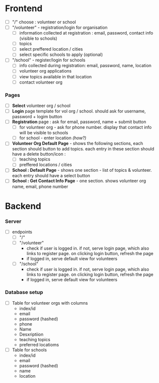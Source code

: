 # Frontend

- [ ] "/" choose : volunteer or school
- [ ] "/volunteer" - registration/login for organisation
    - [ ] information collected at registration : email, password, contact info (visible to schools)
    - [ ] topics
    - [ ] select preffered location / cities
    - [ ] select specific schools to apply (optional)
- [ ] "/school" - register/login for schools
    - [ ] info collected during registration: email, password, name, location
    - [ ] volunteer org applications
    - [ ] view topics available in that location
    - [ ] contact volunteer org

### Pages

- [ ] **Select** volunteer org / school
- [ ] **Login** page template for vol org / school. should ask for username, password + logim button
- [ ] **Registration** page : ask for email, password, name + submit button
    - [ ] for volunteer org - ask for phone number. display that contact info will be visible to schools
    - [ ] for school - enter location *(how?)*
 - [ ] **Volunteer Org Default Page** - shows the following sections, each section should button to add topics. each entry in these section should have a delete button/icon :
    - [ ]  teaching topics
    - [ ]  preffered locations / cities
- [ ] **School : Default Page** - shows one section - list of topics & volunteer. each entry should have a select button
- [ ] **School : Get Contact Info Page** - one section. shows volunteer org name, email, phone number

# Backend

### Server

- [ ] endpoints
    - [ ] "/"
    - [ ] "/volunteer"
        - check if user is logged in. if not, serve login page, which also links to register page. on clicking login button, refresh the page
        - if logged in, serve default view for volunteers
    - [ ] "/school"
        - check if user is logged in. if not, serve login page, which also links to register page. on clicking login button, refresh the page
        - if logged in, serve default view for volunteers

### Database setup

- [ ] Table for volunteer orgs with columns
    - index/id
    - email
    - password (hashed)
    - phone
    - Name
    - Desxriptiion
    - teaching topics
    - preferred locatioms
- [ ] Table for schools
    - index/id
    - email
    - password (hashed)
    - name
    - location
